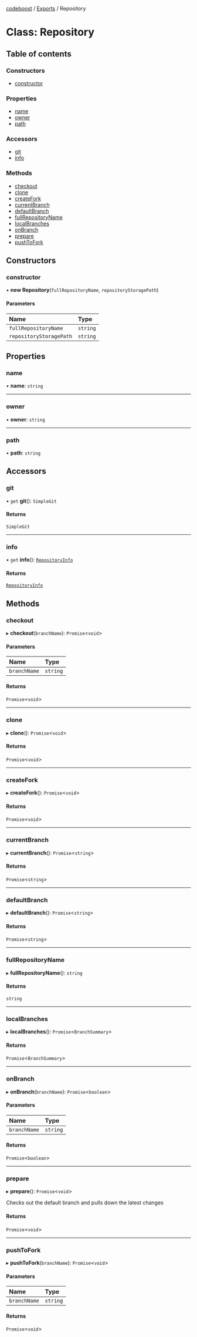 [codeboost](../README.md) / [Exports](../modules.md) / Repository

# Class: Repository

## Table of contents

### Constructors

-   [constructor](Repository.md#constructor)

### Properties

-   [name](Repository.md#name)
-   [owner](Repository.md#owner)
-   [path](Repository.md#path)

### Accessors

-   [git](Repository.md#git)
-   [info](Repository.md#info)

### Methods

-   [checkout](Repository.md#checkout)
-   [clone](Repository.md#clone)
-   [createFork](Repository.md#createfork)
-   [currentBranch](Repository.md#currentbranch)
-   [defaultBranch](Repository.md#defaultbranch)
-   [fullRepositoryName](Repository.md#fullrepositoryname)
-   [localBranches](Repository.md#localbranches)
-   [onBranch](Repository.md#onbranch)
-   [prepare](Repository.md#prepare)
-   [pushToFork](Repository.md#pushtofork)

## Constructors

### constructor

• **new Repository**(`fullRepositoryName`, `repositoryStoragePath`)

#### Parameters

| Name                    | Type     |
| :---------------------- | :------- |
| `fullRepositoryName`    | `string` |
| `repositoryStoragePath` | `string` |

## Properties

### name

• **name**: `string`

---

### owner

• **owner**: `string`

---

### path

• **path**: `string`

## Accessors

### git

• `get` **git**(): `SimpleGit`

#### Returns

`SimpleGit`

---

### info

• `get` **info**(): [`RepositoryInfo`](../interfaces/RepositoryInfo.md)

#### Returns

[`RepositoryInfo`](../interfaces/RepositoryInfo.md)

## Methods

### checkout

▸ **checkout**(`branchName`): `Promise`<`void`\>

#### Parameters

| Name         | Type     |
| :----------- | :------- |
| `branchName` | `string` |

#### Returns

`Promise`<`void`\>

---

### clone

▸ **clone**(): `Promise`<`void`\>

#### Returns

`Promise`<`void`\>

---

### createFork

▸ **createFork**(): `Promise`<`void`\>

#### Returns

`Promise`<`void`\>

---

### currentBranch

▸ **currentBranch**(): `Promise`<`string`\>

#### Returns

`Promise`<`string`\>

---

### defaultBranch

▸ **defaultBranch**(): `Promise`<`string`\>

#### Returns

`Promise`<`string`\>

---

### fullRepositoryName

▸ **fullRepositoryName**(): `string`

#### Returns

`string`

---

### localBranches

▸ **localBranches**(): `Promise`<`BranchSummary`\>

#### Returns

`Promise`<`BranchSummary`\>

---

### onBranch

▸ **onBranch**(`branchName`): `Promise`<`boolean`\>

#### Parameters

| Name         | Type     |
| :----------- | :------- |
| `branchName` | `string` |

#### Returns

`Promise`<`boolean`\>

---

### prepare

▸ **prepare**(): `Promise`<`void`\>

Checks out the default branch and pulls down the latest changes

#### Returns

`Promise`<`void`\>

---

### pushToFork

▸ **pushToFork**(`branchName`): `Promise`<`void`\>

#### Parameters

| Name         | Type     |
| :----------- | :------- |
| `branchName` | `string` |

#### Returns

`Promise`<`void`\>
